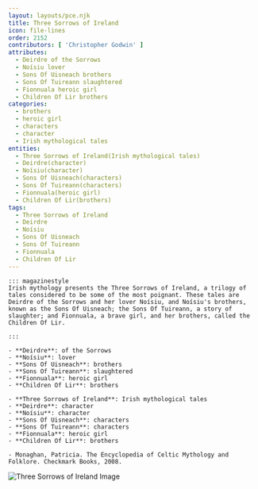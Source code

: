```yaml
---
layout: layouts/pce.njk
title: Three Sorrows of Ireland
icon: file-lines
order: 2152
contributors: [ 'Christopher Godwin' ]
attributes:
  - Deirdre of the Sorrows
  - Noísiu lover
  - Sons Of Uisneach brothers
  - Sons Of Tuireann slaughtered
  - Fionnuala heroic girl
  - Children Of Lir brothers
categories:
  - brothers
  - heroic girl
  - characters
  - character
  - Irish mythological tales
entities:
  - Three Sorrows of Ireland(Irish mythological tales)
  - Deirdre(character)
  - Noísiu(character)
  - Sons Of Uisneach(characters)
  - Sons Of Tuireann(characters)
  - Fionnuala(heroic girl)
  - Children Of Lir(brothers)
tags:
  - Three Sorrows of Ireland
  - Deirdre
  - Noísiu
  - Sons Of Uisneach
  - Sons Of Tuireann
  - Fionnuala
  - Children Of Lir
---
```

``` tab [group1:Info]
::: magazinestyle
Irish mythology presents the Three Sorrows of Ireland, a trilogy of tales considered to be some of the most poignant. These tales are Deirdre of the Sorrows and her lover Noísiu, and Noísiu's brothers, known as the Sons Of Uisneach; the Sons Of Tuireann, a story of slaughter; and Fionnuala, a brave girl, and her brothers, called the Children Of Lir.

:::
```
``` tab [group1:Attributes]
- **Deirdre**: of the Sorrows
- **Noísiu**: lover
- **Sons Of Uisneach**: brothers
- **Sons Of Tuireann**: slaughtered
- **Fionnuala**: heroic girl
- **Children Of Lir**: brothers
```
``` tab [group1:Entities]
- **Three Sorrows of Ireland**: Irish mythological tales
- **Deirdre**: character
- **Noísiu**: character
- **Sons Of Uisneach**: characters
- **Sons Of Tuireann**: characters
- **Fionnuala**: heroic girl
- **Children Of Lir**: brothers
```
``` tab [group1:Sources]
- Monaghan, Patricia. The Encyclopedia of Celtic Mythology and Folklore. Checkmark Books, 2008.
```
![Three Sorrows of Ireland Image]([None])
